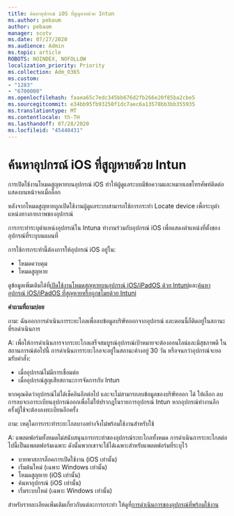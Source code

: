 ```yaml
---
title: ค้นหาอุปกรณ์ iOS ที่สูญหายด้วย Intun
ms.author: pebaum
author: pebaum
manager: scotv
ms.date: 07/27/2020
ms.audience: Admin
ms.topic: article
ROBOTS: NOINDEX, NOFOLLOW
localization_priority: Priority
ms.collection: Adm_O365
ms.custom:
- "1283"
- "6700008"
ms.openlocfilehash: faaea65c7edc345bb676d2fb266e20f85ba2cbe5
ms.sourcegitcommit: e34bb95fb93250f1dc7aec6a13578bb3bb355935
ms.translationtype: MT
ms.contentlocale: th-TH
ms.lasthandoff: 07/28/2020
ms.locfileid: "45440431"
---
```

# <a name="locating-lost-ios-devices-with-intune"></a>ค้นหาอุปกรณ์ iOS ที่สูญหายด้วย Intun

การเปิดใช้งานโหมดสูญหายบนอุปกรณ์ iOS ทําให้ผู้ดูแลระบบมีข้อความและหมายเลขโทรศัพท์ติดต่อแสดงบนหน้าจอเมื่อล็อก

หลังจากโหมดสูญหายถูกเปิดใช้งานผู้ดูแลระบบสามารถใช้การกระทํา Locate device เพื่อระบุตําแหน่งทางกายภาพของอุปกรณ์

การกระทําระบุตําแหน่งอุปกรณ์ใน Intuna ทํางานร่วมกับอุปกรณ์ iOS เพื่อแสดงตําแหน่งที่ตั้งของอุปกรณ์ที่ระบุบนแผนที่

การใช้การกระทํานี้ต้องการให้อุปกรณ์ iOS อยู่ใน:

- โหมดควบคุม
- โหมดสูญหาย

ดูข้อมูลเพิ่มเติมได้ที่[เปิดใช้งานโหมดสูญหายบนอุปกรณ์ iOS/iPadOS ด้วย Intuni](https://docs.microsoft.com/intune/device-lost-mode)และ[ค้นหาอุปกรณ์ iOS/iPadOS ที่สูญหายหรือถูกขโมยด้วย Intuni](https://docs.microsoft.com/intune/device-locate)

**คำถามที่ถามบ่อย**

ถาม: ฉันออกการดําเนินการระยะไกลเพื่อลบข้อมูลบริษัทออกจากอุปกรณ์ และตอนนี้ก็ติดอยู่ในสถานะที่รอดําเนินการ

A: เพื่อให้การดําเนินการจากระยะไกลเสร็จสมบูรณ์อุปกรณ์เป้าหมายจะต้องออนไลน์และมีสุขภาพดี ในสถานการณ์ต่อไปนี้ การดําเนินการระยะไกลจะอยู่ในสถานะค้างอยู่ 30 วัน หรือจนกว่าอุปกรณ์จะยอมรับคําสั่ง:

- เมื่ออุปกรณ์ไม่มีการเชื่อมต่อ
- เมื่ออุปกรณ์สูญเสียสถานะการจัดการกับ Intun

หากคุณคิดว่าอุปกรณ์ไม่ได้เช็คอินอีกต่อไป และจะไม่สามารถลบข้อมูลของบริษัทออก ได้ ให้เลือก ลบ การลบจะเอาระเบียนอุปกรณ์ออกเพื่อไม่ให้ปรากฏในรายการอุปกรณ์ Intun หากอุปกรณ์ทํางานอีกครั้งผู้ใช้จะต้องลงทะเบียนอีกครั้ง

ถาม: เหตุใดการกระทําระยะไกลบางอย่างจึงไม่พร้อมใช้งานสําหรับใช้

A: แพลตฟอร์มทั้งหมดไม่สนับสนุนการกระทําของอุปกรณ์ระยะไกลทั้งหมด การดําเนินการระยะไกลต่อไปนี้เป็นแพลตฟอร์มเฉพาะ ดังนั้นพวกเขาจะใช้ได้เฉพาะสําหรับแพลตฟอร์มที่ระบุไว้

- บายพาสการล็อคการเปิดใช้งาน (iOS เท่านั้น)
- เริ่มต้นใหม่ (เฉพาะ Windows เท่านั้น)
- โหมดสูญหาย (iOS เท่านั้น)
- ค้นหาอุปกรณ์ (iOS เท่านั้น)
- เริ่มระบบใหม่ (เฉพาะ Windows เท่านั้น)

สําหรับรายละเอียดเพิ่มเติมเกี่ยวกับแต่ละการกระทํา ให้ดูที่[การดําเนินการของอุปกรณ์ที่พร้อมใช้งาน](https://docs.microsoft.com/intune/device-management#available-device-actions)